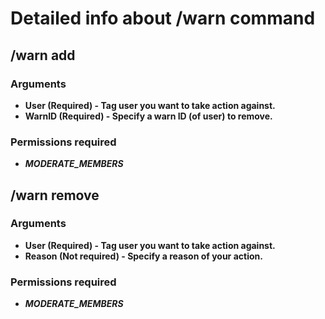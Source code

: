 # Detailed info about /warn command

## /warn add

### Arguments
- **User (Required) - Tag user you want to take action against.**
- **WarnID (Required) - Specify a warn ID (of user) to remove.**

### Permissions required
- ***MODERATE_MEMBERS***


## /warn remove

### Arguments
- **User (Required) - Tag user you want to take action against.**
- **Reason (Not required) - Specify a reason of your action.**

### Permissions required
- ***MODERATE_MEMBERS***